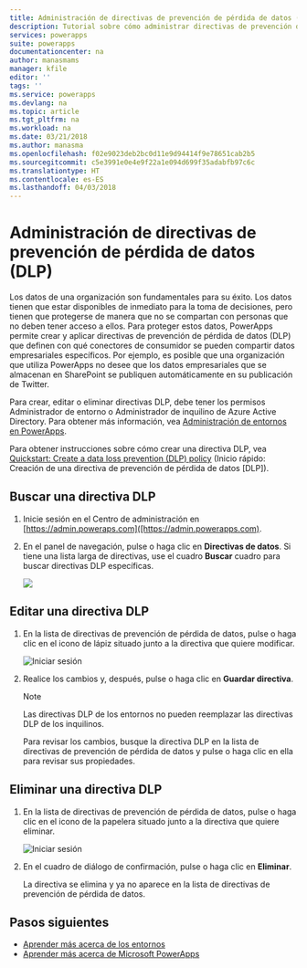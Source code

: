 ```yaml
---
title: Administración de directivas de prevención de pérdida de datos (DLP) | Microsoft Docs
description: Tutorial sobre cómo administrar directivas de prevención de pérdida de datos para PowerApps.
services: powerapps
suite: powerapps
documentationcenter: na
author: manasmams
manager: kfile
editor: ''
tags: ''
ms.service: powerapps
ms.devlang: na
ms.topic: article
ms.tgt_pltfrm: na
ms.workload: na
ms.date: 03/21/2018
ms.author: manasma
ms.openlocfilehash: f02e9023deb2bc0d11e9d94414f9e78651cab2b5
ms.sourcegitcommit: c5e3991e0e4e9f22a1e094d699f35adabfb97c6c
ms.translationtype: HT
ms.contentlocale: es-ES
ms.lasthandoff: 04/03/2018
---
```

# <a name="manage-data-loss-prevention-dlp-policies"></a>Administración de directivas de prevención de pérdida de datos (DLP)
Los datos de una organización son fundamentales para su éxito. Los datos tienen que estar disponibles de inmediato para la toma de decisiones, pero tienen que protegerse de manera que no se compartan con personas que no deben tener acceso a ellos. Para proteger estos datos, PowerApps permite crear y aplicar directivas de prevención de pérdida de datos (DLP) que definen con qué conectores de consumidor se pueden compartir datos empresariales específicos. Por ejemplo, es posible que una organización que utiliza PowerApps no desee que los datos empresariales que se almacenan en SharePoint se publiquen automáticamente en su publicación de Twitter.

Para crear, editar o eliminar directivas DLP, debe tener los permisos Administrador de entorno o Administrador de inquilino de Azure Active Directory. Para obtener más información, vea [Administración de entornos en PowerApps](environments-administration.md).

Para obtener instrucciones sobre cómo crear una directiva DLP, vea [Quickstart: Create a data loss prevention (DLP) policy](create-dlp-policy.md) (Inicio rápido: Creación de una directiva de prevención de pérdida de datos [DLP]).

## <a name="find-a-dlp-policy"></a>Buscar una directiva DLP
1. Inicie sesión en el Centro de administración en [https://admin.poweraps.com]([https://admin.powerapps.com).
2. En el panel de navegación, pulse o haga clic en **Directivas de datos**. Si tiene una lista larga de directivas, use el cuadro **Buscar** cuadro para buscar directivas DLP específicas.

    ![](./media/prevent-data-loss/data-policies.png)

## <a name="edit-a-dlp-policy"></a>Editar una directiva DLP
1. En la lista de directivas de prevención de pérdida de datos, pulse o haga clic en el icono de lápiz situado junto a la directiva que quiere modificar.

    ![Iniciar sesión](./media/prevent-data-loss/3.png)
2. Realice los cambios y, después, pulse o haga clic en **Guardar directiva**.

    > [!NOTE]
    > Las directivas DLP de los entornos no pueden reemplazar las directivas DLP de los inquilinos.
    >
    >

    Para revisar los cambios, busque la directiva DLP en la lista de directivas de prevención de pérdida de datos y pulse o haga clic en ella para revisar sus propiedades.

## <a name="delete-a-dlp-policy"></a>Eliminar una directiva DLP
1. En la lista de directivas de prevención de pérdida de datos, pulse o haga clic en el icono de la papelera situado junto a la directiva que quiere eliminar.

    ![Iniciar sesión](./media/prevent-data-loss/3-delete.png)
4. En el cuadro de diálogo de confirmación, pulse o haga clic en **Eliminar**.

    La directiva se elimina y ya no aparece en la lista de directivas de prevención de pérdida de datos.

## <a name="next-steps"></a>Pasos siguientes
* [Aprender más acerca de los entornos](environments-administration.md)
* [Aprender más acerca de Microsoft PowerApps](../maker/canvas-apps/getting-started.md)
